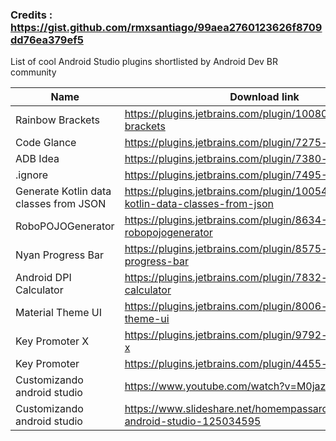 ### Credits : https://gist.github.com/rmxsantiago/99aea2760123626f8709dd76ea379ef5

List of cool Android Studio plugins shortlisted by Android Dev BR community

| Name | Download link |
| -- | --|
| Rainbow Brackets | https://plugins.jetbrains.com/plugin/10080-rainbow-brackets
| Code Glance | https://plugins.jetbrains.com/plugin/7275-codeglance
| ADB Idea | https://plugins.jetbrains.com/plugin/7380-adb-idea
| .ignore | https://plugins.jetbrains.com/plugin/7495--ignore
| Generate Kotlin data classes from JSON | https://plugins.jetbrains.com/plugin/10054-generate-kotlin-data-classes-from-json
| RoboPOJOGenerator | https://plugins.jetbrains.com/plugin/8634-robopojogenerator
| Nyan Progress Bar | https://plugins.jetbrains.com/plugin/8575-nyan-progress-bar
| Android DPI Calculator | https://plugins.jetbrains.com/plugin/7832-android-dpi-calculator
| Material Theme UI | https://plugins.jetbrains.com/plugin/8006-material-theme-ui
| Key Promoter X | https://plugins.jetbrains.com/plugin/9792-key-promoter-x
| Key Promoter | https://plugins.jetbrains.com/plugin/4455-key-promoter
| Customizando android studio | https://www.youtube.com/watch?v=M0jaz-Bd_20&t=1s
| Customizando android studio | https://www.slideshare.net/homempassaro/customizando-android-studio-125034595
